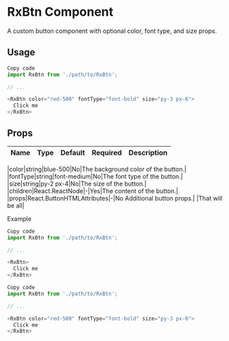 # RxBtn Component

A custom button component with optional color, font type, and size props.

## Usage

```javascript
Copy code
import RxBtn from './path/to/RxBtn';

// ...

<RxBtn color="red-500" fontType="font-bold" size="py-3 px-6">
  Click me
</RxBtn>
```

## Props

| Name | Type | Default | Required | Description |
| ---- | :--: | :-----: | :------: | :---------- |

|color|string|blue-500|No|The background color of the button.|
|fontType|string|font-medium|No|The font type of the button.|
|size|string|py-2 px-4|No|The size of the button.|
|children|React.ReactNode|-|Yes|The content of the button.|
|props|React.ButtonHTMLAttributes<HTMLButtonElement>|-|No Additional button props.|
|That will be all|

Example

```javascript
Copy code
import RxBtn from './path/to/RxBtn';

// ...

<RxBtn>
  Click me
</RxBtn>
```

```javascript
Copy code
import RxBtn from './path/to/RxBtn';

// ...

<RxBtn color="red-500" fontType="font-bold" size="py-3 px-6">
  Click me
</RxBtn>
```

